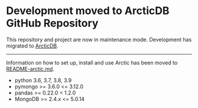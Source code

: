 # Development moved to ArcticDB GitHub Repository

This repository and project are now in maintenance mode. Development has migrated to [ArcticDB](https://github.com/man-group/ArcticDB).

---

Information on how to set up, install and use Arctic has been moved to [README-arctic.md](README-arctic.md). 

 * python 3.6, 3.7, 3.8, 3.9
 * pymongo >= 3.6.0 <= 3.12.0
 * pandas >= 0.22.0 < 1.2.0
 * MongoDB >= 2.4.x <= 5.0.14